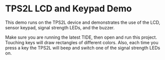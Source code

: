 # TPS2L LCD and Keypad Demo

This demo runs on the TPS2L device and demonstrates the use of the LCD, sensor keypad, signal strength LEDs, and the buzzer.

Make sure you are running the latest TIDE, then open and run this project. Touching keys will draw rectangles of different colors. Also, each time you press a key the TPS2L will beep and switch one of the signal strength LEDs on.